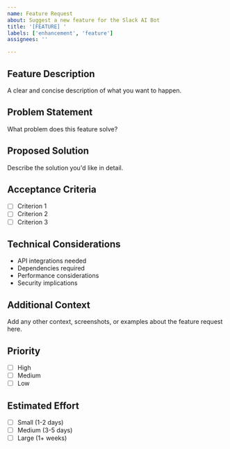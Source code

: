 ```yaml
---
name: Feature Request
about: Suggest a new feature for the Slack AI Bot
title: '[FEATURE] '
labels: ['enhancement', 'feature']
assignees: ''

---
```


## Feature Description
A clear and concise description of what you want to happen.

## Problem Statement
What problem does this feature solve?

## Proposed Solution
Describe the solution you'd like in detail.

## Acceptance Criteria
- [ ] Criterion 1
- [ ] Criterion 2
- [ ] Criterion 3

## Technical Considerations
- API integrations needed
- Dependencies required
- Performance considerations
- Security implications

## Additional Context
Add any other context, screenshots, or examples about the feature request here.

## Priority
- [ ] High
- [ ] Medium
- [ ] Low

## Estimated Effort
- [ ] Small (1-2 days)
- [ ] Medium (3-5 days)
- [ ] Large (1+ weeks)
